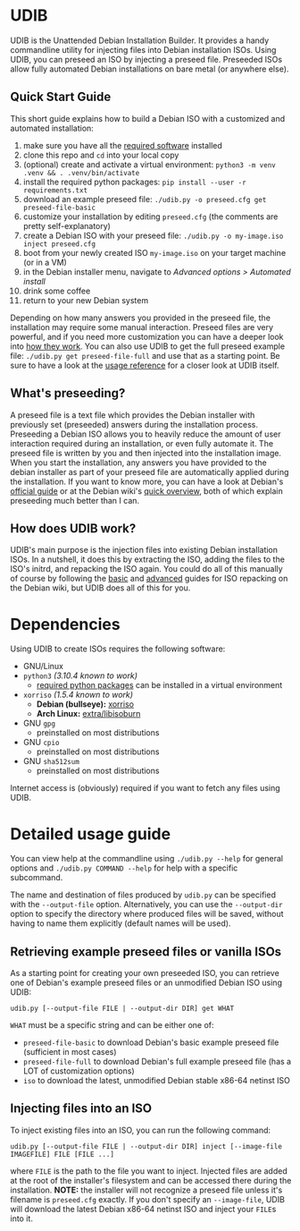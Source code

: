 # UDIB

UDIB is the Unattended Debian Installation Builder.
It provides a handy commandline utility for injecting files into Debian installation ISOs.
Using UDIB, you can preseed an ISO by injecting a preseed file.
Preseeded ISOs allow fully automated Debian installations on bare metal (or anywhere else).

## Quick Start Guide

This short guide explains how to build a Debian ISO with a customized and automated installation:

1. make sure you have all the [required software](#build-machine) installed
2. clone this repo and `cd` into your local copy
3. (optional) create and activate a virtual environment: `python3 -m venv .venv && . .venv/bin/activate`
4. install the required python packages: `pip install --user -r requirements.txt`
5. download an example preseed file: `./udib.py -o preseed.cfg get preseed-file-basic`
6. customize your installation by editing `preseed.cfg` (the comments are pretty self-explanatory)
7. create a Debian ISO with your preseed file: `./udib.py -o my-image.iso inject preseed.cfg`
8. boot from your newly created ISO `my-image.iso` on your target machine (or in a VM)
9. in the Debian installer menu, navigate to *Advanced options > Automated install*
10. drink some coffee
11. return to your new Debian system

Depending on how many answers you provided in the preseed file, the installation may require some manual interaction.
Preseed files are very powerful, and if you need more customization you can have a deeper look into [how they work](#whats-preseeding).
You can also use UDIB to get the full preseed example file: `./udib.py get preseed-file-full` and use that as a starting point.
Be sure to have a look at the [usage reference](#detailed-usage-guide) for a closer look at UDIB itself.

## What's preseeding?

A preseed file is a text file which provides the Debian installer with previously set (preseeded) answers during the installation process.
Preseeding a Debian ISO allows you to heavily reduce the amount of user interaction required during an installation, or even fully automate it.
The preseed file is written by you and then injected into the installation image.
When you start the installation, any answers you have provided to the debian installer as part of your preseed file are automatically applied during the installation.
If you want to know more, you can have a look at Debian's [official guide](https://www.debian.org/releases/stable/amd64/apb.en.html) or at the Debian wiki's [quick overview](https://wiki.debian.org/DebianInstaller/Preseed), both of which explain preseeding much better than I can.

## How does UDIB work?

UDIB's main purpose is the injection files into existing Debian installation ISOs.
In a nutshell, it does this by extracting the ISO, adding the files to the ISO's initrd, and repacking the ISO again.
You could do all of this manually of course by following the [basic](https://wiki.debian.org/DebianInstaller/Preseed/EditIso#Adding_a_Preseed_File_to_the_Initrd) and [advanced](https://wiki.debian.org/RepackBootableISO) guides for ISO repacking on the Debian wiki, but UDIB does all of this for you.

# Dependencies

Using UDIB to create ISOs requires the following software:

- GNU/Linux
- `python3` *(3.10.4 known to work)*
  - [required python packages](./requirements.txt) can be installed in a virtual environment
- `xorriso` *(1.5.4 known to work)*
  - **Debian (bullseye):** [xorriso](https://packages.debian.org/bullseye/xorriso)
  - **Arch Linux:** [extra/libisoburn](extra/libisoburn)
- GNU `gpg`
  - preinstalled on most distributions
- GNU `cpio`
  - preinstalled on most distributions
- GNU `sha512sum`
  - preinstalled on most distributions

Internet access is (obviously) required if you want to fetch any files using UDIB.

# Detailed usage guide

You can view help at the commandline using `./udib.py --help` for general options and `./udib.py COMMAND --help` for help with a specific subcommand.

The name and destination of files produced by `udib.py` can be specified with the `--output-file` option.
Alternatively, you can use the `--output-dir` option to specify the directory where produced files will be saved, without having to name them explicitly (default names will be used).

## Retrieving example preseed files or vanilla ISOs

As a starting point for creating your own preseeded ISO, you can retrieve one of Debian's example preseed files or an unmodified Debian ISO using UDIB:

```
udib.py [--output-file FILE | --output-dir DIR] get WHAT
```

`WHAT` must be a specific string and can be either one of:

- `preseed-file-basic` to download Debian's basic example preseed file (sufficient in most cases)
- `preseed-file-full` to download Debian's full example preseed file (has a LOT of customization options)
- `iso` to download the latest, unmodified Debian stable x86-64 netinst ISO

## Injecting files into an ISO

To inject existing files into an ISO, you can run the following command:

```
udib.py [--output-file FILE | --output-dir DIR] inject [--image-file IMAGEFILE] FILE [FILE ...]
```

where `FILE` is the path to the file you want to inject.
Injected files are added at the root of the installer's filesystem and can be accessed there during the installation.
**NOTE:** the installer will not recognize a preseed file unless it's filename is `preseed.cfg` exactly.
If you don't specify an `--image-file`, UDIB will download the latest Debian x86-64 netinst ISO and inject your `FILE`s into it.
